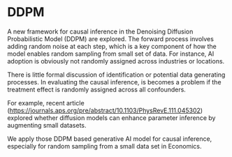 # DDPM
A new framework for causal inference in the Denoising Diffusion Probabilistic Model (DDPM) are explored. The forward process involves adding random noise at each step, which is a key component of how the model enables random sampling from small set of data. For instance, AI adoption is obviously not randomly assigned across industries or locations.

There is little formal discussion of identification or potential data generating processes. In evaluating the causal inference, is becomes a problem if the treatment effect is randomly assigned across all confounders.

For example, recent article (https://journals.aps.org/pre/abstract/10.1103/PhysRevE.111.045302) explored whether diffusion models can enhance parameter inference by augmenting small datasets. 

We apply those DDPM based generative AI model for causal inference, especially for random sampling from a small data set in Economics.  

